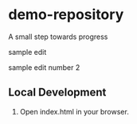 # demo-repository

A small step towards progress

sample edit

sample edit number 2

## Local Development
1. Open index.html in your browser.

